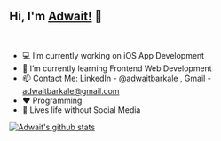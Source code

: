 
## Hi, I'm [Adwait!](https://iadwait.github.io/Personal-Site/) 👋

<br/>

- 💻 I’m currently working on iOS App Development
- 🌱 I’m currently learning Frontend Web Development
- 📫 Contact Me: LinkedIn - [@adwaitbarkale](https://in.linkedin.com/in/adwait-barkale-a77092119) , Gmail - adwaitbarkale@gmail.com
- ❤️ Programming
- 📵 Lives life without Social Media

<a href="https://github.com/iadwait">
 <img align="center" src="https://github-readme-stats.vercel.app/api?username=iadwait&show_icons=true&theme=light&line_height=27" alt="Adwait's github stats"/>
</a>
